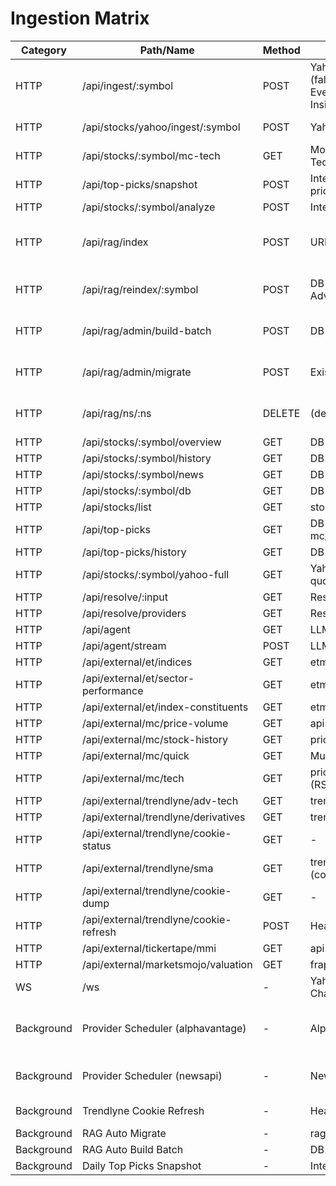 # Ingestion Matrix

| Category | Path/Name | Method | Sources | Writes (tables) | Writes (schemas) | Schema Refs | Frequency | Code Ref |
|---|---|---|---|---|---|---|---|---|
| HTTP | /api/ingest/:symbol | POST | Yahoo Chart; Stooq CSV (fallback); NewsAPI Everything; Moneycontrol Insights | prices, news, stocks, rag_embeddings (if RAG_STORE=sqlite) | prices(symbol,date,open,high,low,close,volume); news(id,symbol,date,title,summary,url,sentiment); stocks(symbol,name); rag_embeddings(ns,id,text,metadata,vector) | server/src/db.ts:25; server/src/db.ts:32; server/src/db.ts:20; server/src/db.ts:62 | On-demand | server/src/routes/stocks.ts:22 |
| HTTP | /api/stocks/yahoo/ingest/:symbol | POST | Yahoo Chart | prices, stocks | prices(symbol,date,open,high,low,close,volume); stocks(symbol,name) | server/src/db.ts:25; server/src/db.ts:20 | On-demand | server/src/routes/stocks.ts:469 |
| HTTP | /api/stocks/:symbol/mc-tech | GET | Moneycontrol TechIndicator (D/W/M) | mc_tech | mc_tech(symbol,freq,data,updated_at) | server/src/db.ts:46 | On-demand (cached on fetch) | server/src/routes/stocks.ts:349 |
| HTTP | /api/top-picks/snapshot | POST | Internal compute (from prices, news, mc_tech) | top_picks_history | top_picks_history(snapshot_date,symbol,score,momentum,sentiment,mc_score,recommendation,created_at) | server/src/db.ts:93 | On-demand (also at startup) | server/src/routes/stocks.ts:439 |
| HTTP | /api/stocks/:symbol/analyze | POST | Internal compute | analyses | analyses(id,symbol,created_at,sentiment_score,predicted_close,strategy,score,recommendation) | server/src/db.ts:81 | On-demand | server/src/routes/stocks.ts:175 |
| HTTP | /api/rag/index | POST | URLs (Cheerio), texts | rag_url_status; rag_embeddings (sqlite) or vector store | rag_url_status(ns,url,last_indexed,status,note); rag_embeddings(ns,id,text,metadata,vector) | server/src/db.ts:72; server/src/db.ts:62 | On-demand | server/src/routes/rag.ts:14 |
| HTTP | /api/rag/reindex/:symbol | POST | DB news rows; Trendlyne Adv-Tech | rag_embeddings (sqlite) or vector store | rag_embeddings(ns,id,text,metadata,vector) | server/src/db.ts:62 | On-demand | server/src/routes/rag.ts:65 |
| HTTP | /api/rag/admin/build-batch | POST | DB news rows (all symbols) | rag_embeddings (sqlite) or vector store | rag_embeddings(ns,id,text,metadata,vector) | server/src/db.ts:62 | On-demand / startup | server/src/routes/rag.ts:249 |
| HTTP | /api/rag/admin/migrate | POST | Existing rag_embeddings | rag_embeddings (sqlite) or vector store | rag_embeddings(ns,id,text,metadata,vector) | server/src/db.ts:62 | On-demand / startup | server/src/routes/rag.ts:278 |
| HTTP | /api/rag/ns/:ns | DELETE | (delete) | deletes rag_embeddings, rag_url_status | rag_embeddings(ns,id,text,metadata,vector); rag_url_status(ns,url,last_indexed,status,note) | server/src/db.ts:62; server/src/db.ts:72 | On-demand | server/src/routes/rag.ts:235 |
| HTTP | /api/stocks/:symbol/overview | GET | DB (prices) | - | - | On-demand | server/src/routes/stocks.ts:147 |
| HTTP | /api/stocks/:symbol/history | GET | DB (prices) | - | - | On-demand | server/src/routes/stocks.ts:163 |
| HTTP | /api/stocks/:symbol/news | GET | DB (news) | - | - | On-demand | server/src/routes/stocks.ts:169 |
| HTTP | /api/stocks/:symbol/db | GET | DB (counts, ranges) | - | - | On-demand | server/src/routes/stocks.ts:368 |
| HTTP | /api/stocks/list | GET | stocklist | - | - | On-demand | server/src/routes/stocks.ts:387 |
| HTTP | /api/top-picks | GET | DB compute (prices, news, mc_tech) | - | - | On-demand | server/src/routes/stocks.ts:394 |
| HTTP | /api/top-picks/history | GET | DB (top_picks_history) | - | - | On-demand | server/src/routes/stocks.ts:459 |
| HTTP | /api/stocks/:symbol/yahoo-full | GET | Yahoo quote/chart/quoteSummary | - | - | On-demand | server/src/routes/stocks.ts:487 |
| HTTP | /api/resolve/:input | GET | Resolver | - | - | On-demand | server/src/routes/stocks.ts:287 |
| HTTP | /api/resolve/providers | GET | Resolver | - | - | On-demand | server/src/routes/stocks.ts:223 |
| HTTP | /api/agent | GET | LLM (no DB write) | - | - | On-demand | server/src/routes/stocks.ts:203 |
| HTTP | /api/agent/stream | POST | LLM (SSE) | - | - | On-demand | server/src/routes/stocks.ts:210 |
| HTTP | /api/external/et/indices | GET | etmarketsapis | - | - | On-demand | server/src/routes/external.ts:12 |
| HTTP | /api/external/et/sector-performance | GET | etmarketsapis | - | - | On-demand | server/src/routes/external.ts:17 |
| HTTP | /api/external/et/index-constituents | GET | etmarketsapis | - | - | On-demand | server/src/routes/external.ts:23 |
| HTTP | /api/external/mc/price-volume | GET | api.moneycontrol.com | - | - | On-demand | server/src/routes/external.ts:32 |
| HTTP | /api/external/mc/stock-history | GET | priceapi.moneycontrol.com | - | - | On-demand | server/src/routes/external.ts:43 |
| HTTP | /api/external/mc/quick | GET | Multiple MC endpoints | - | - | On-demand | server/src/routes/external.ts:58 |
| HTTP | /api/external/mc/tech | GET | priceapi.moneycontrol.com (RSI) | - | - | On-demand | server/src/routes/external.ts:78 |
| HTTP | /api/external/trendlyne/adv-tech | GET | trendlyne.com public API | - | - | On-demand | server/src/routes/external.ts:91 |
| HTTP | /api/external/trendlyne/derivatives | GET | trendlyne.com F&O APIs | - | - | On-demand | server/src/routes/external.ts:122 |
| HTTP | /api/external/trendlyne/cookie-status | GET | - | - | - | On-demand | server/src/routes/external.ts:139 |
| HTTP | /api/external/trendlyne/sma | GET | trendlyne.com SMA API (cookie-backed) | - | - | On-demand | server/src/routes/external.ts:144 |
| HTTP | /api/external/trendlyne/cookie-dump | GET | - | - | - | On-demand | server/src/routes/external.ts:184 |
| HTTP | /api/external/trendlyne/cookie-refresh | POST | Headless login (puppeteer) | - (writes cookie file only) | - | On-demand | server/src/routes/external.ts:195 |
| HTTP | /api/external/tickertape/mmi | GET | api.tickertape.in | - | - | On-demand | server/src/routes/external.ts:200 |
| HTTP | /api/external/marketsmojo/valuation | GET | frapi.marketsmojo.com | - | - | On-demand | server/src/routes/external.ts:205 |
| WS | /ws | - | Yahoo Quote Batch; Yahoo Chart fallback | prices, stocks | prices(symbol,date,open,high,low,close,volume); stocks(symbol,name) | server/src/db.ts:25; server/src/db.ts:20 | ~10s poll base (backoff/decay) | server/src/ws/live.ts:11 |
| Background | Provider Scheduler (alphavantage) | - | Alpha Vantage | prices, stocks | prices(symbol,date,...); stocks(symbol,name); provider_runs; provider_run_errors | server/src/db.ts:25; server/src/db.ts:20; server/src/db.ts (provider_runs*) | Daily (cron) | server/src/providers/ProviderScheduler.ts |
| Background | Provider Scheduler (newsapi) | - | NewsAPI Everything | news, stocks, rag_embeddings (if rag) | news(id,...); stocks(symbol,name); rag_embeddings(ns,id,...) | server/src/db.ts:32; server/src/db.ts:20; server/src/db.ts:62 | Daily (cron) | server/src/providers/ProviderScheduler.ts |
| Background | Trendlyne Cookie Refresh | - | Headless login | - (cookie file only) | - | ~11h interval (backoff) | server/src/providers/trendlyneHeadless.ts:132 |
| Background | RAG Auto Migrate | - | rag_embeddings | rag store | rag_embeddings(ns,id,text,metadata,vector) | server/src/db.ts:62 | Startup (if enabled) | server/src/rag/auto.ts:13 |
| Background | RAG Auto Build Batch | - | DB news rows | rag store | rag_embeddings(ns,id,text,metadata,vector) | server/src/db.ts:62 | Startup (if enabled) | server/src/rag/auto.ts:25 |
| Background | Daily Top Picks Snapshot | - | Internal compute | top_picks_history | top_picks_history(snapshot_date,symbol,score,momentum,sentiment,mc_score,recommendation,created_at) | server/src/db.ts:93 | Startup (once/day de-duped) | server/src/rag/auto.ts:83 |
